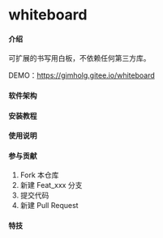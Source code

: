 # whiteboard

#### 介绍
可扩展的书写用白板，不依赖任何第三方库。

DEMO：https://gimholg.gitee.io/whiteboard

#### 软件架构

#### 安装教程

#### 使用说明

#### 参与贡献

1.  Fork 本仓库
2.  新建 Feat_xxx 分支
3.  提交代码
4.  新建 Pull Request

#### 特技
